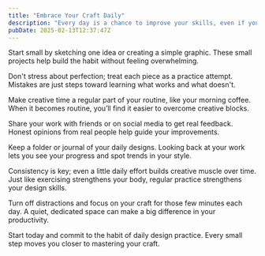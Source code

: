 ```yaml
---
title: "Embrace Your Craft Daily"
description: "Every day is a chance to improve your skills, even if you only have 10 minutes. I block out time on my calendar for a quick design session, just like I would for a meeting."
pubDate: 2025-02-13T12:37:47Z
---
```


Start small by sketching one idea or creating a simple graphic. These small
projects help build the habit without feeling overwhelming.

Don't stress about perfection; treat each piece as a practice attempt. Mistakes
are just steps toward learning what works and what doesn't.

Make creative time a regular part of your routine, like your morning coffee.
When it becomes routine, you’ll find it easier to overcome creative blocks.

Share your work with friends or on social media to get real feedback. Honest
opinions from real people help guide your improvements.

Keep a folder or journal of your daily designs. Looking back at your work lets
you see your progress and spot trends in your style.

Consistency is key; even a little daily effort builds creative muscle over time.
Just like exercising strengthens your body, regular practice strengthens your
design skills.

Turn off distractions and focus on your craft for those few minutes each day. A
quiet, dedicated space can make a big difference in your productivity.

Start today and commit to the habit of daily design practice. Every small step
moves you closer to mastering your craft.
